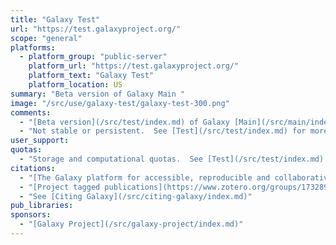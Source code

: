 ```yaml
---
title: "Galaxy Test"
url: "https://test.galaxyproject.org/"
scope: "general"
platforms:
  - platform_group: "public-server"
    platform_url: "https://test.galaxyproject.org/"
    platform_text: "Galaxy Test"
    platform_location: US
summary: "Beta version of Galaxy Main "
image: "/src/use/galaxy-test/galaxy-test-300.png"
comments:
  - "[Beta version](/src/test/index.md) of Galaxy [Main](/src/main/index.md)"
  - "Not stable or persistent.  See [Test](/src/test/index.md) for more."
user_support:
quotas:
  - "Storage and computational quotas.  See [Test](/src/test/index.md) for details"
citations:
  - "[The Galaxy platform for accessible, reproducible and collaborative biomedical analyses: 2016 update](http://nar.oxfordjournals.org/content/44/W1/W3.full),  [Enis Afgan](/people/enis-afgan/), [Dannon Baker](/people/dannon-baker/), [Marius van den Beek](http://www.ibps.upmc.fr/en/ibps/directory/1921-Marius-Van+Den+Beek), [Daniel Blankenberg](/people/dan/), [Dave Bouvier](/people/dave-bouvier/), [Martin Čech](/people/marten/), [John Chilton](/people/john-chilton/), [Dave Clements](/people/dave-clements/), [Nate Coraor](/people/nate/), [Carl Eberhard](/people/carl-eberhard/), [Björn Grüning](/src/people/bjoern-gruening/), [Aysam Guerler](/people/guerler/), [Jennifer Hillman-Jackson](/src/people/jennifer-jackson/), [Greg Von Kuster](/people/greg_vonkuster/), [Helena Rasche](https://github.com/hexylena), [Nicola Soranzo](http://biowiki.crs4.it/biowiki/NicolaSoranzo), [Nitesh Turaga](/src/people/nitesh-turaga/), [James Taylor](/src/people/james-taylor/), [Anton Nekrutenko](/people/anton/), and [Jeremy Goecks](/src/people/jeremy-goecks/). *Nucleic Acids Research* (2016) 44(W1): W3-W10 doi:10.1093/nar/gkw343"
  - "[Project tagged publications](https://www.zotero.org/groups/1732893/galaxy/tags/%2BProject) in [Galaxy Publication library](/src/publication-library/index.md)."
  - "See [Citing Galaxy](/src/citing-galaxy/index.md)"
pub_libraries:
sponsors:
  - "[Galaxy Project](/src/galaxy-project/index.md)"
---
```

